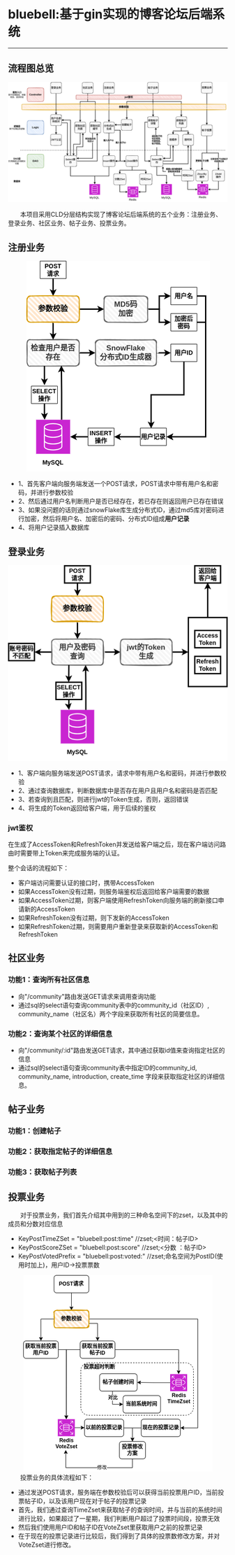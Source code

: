 # bluebell:基于gin实现的博客论坛后端系统

---

## 流程图总览
![1](./images/1.png)

&emsp;&emsp;本项目采用CLD分层结构实现了博客论坛后端系统的五个业务：注册业务、登录业务、社区业务、帖子业务、投票业务。

## 注册业务
<div align="center"> <img src="./images/2.png"/> </div>

* 1、首先客户端向服务端发送一个POST请求，POST请求中带有用户名和密码，并进行参数校验
* 2、然后通过用户名判断用户是否已经存在，若已存在则返回用户已存在错误
* 3、如果没问题的话则通过snowFlake库生成分布式ID，通过md5库对密码进行加密，然后将用户名、加密后的密码、分布式ID组成**用户记录**
* 4、将用户记录插入数据库


## 登录业务
<div align="center"> <img src="./images/3.png"/> </div>

* 1、客户端向服务端发送POST请求，请求中带有用户名和密码，并进行参数校验
* 2、通过查询数据库，判断数据库中是否存在用户且用户名和密码是否匹配
* 3、若查询到且匹配，则进行jwt的Token生成，否则，返回错误
* 4、将生成的Token返回给客户端，用于后续的鉴权

### jwt鉴权
在生成了AccessToken和RefreshToken并发送给客户端之后，现在客户端访问路由时需要带上Token来完成服务端的认证。

整个会话的流程如下：
* 客户端访问需要认证的接口时，携带AccessToken
* 如果AccessToken没有过期，则服务端鉴权后返回给客户端需要的数据
* 如果AccessToken过期，则客户端使用RefreshToken向服务端的刷新接口申请新的AccessToken
* 如果RefreshToken没有过期，则下发新的AccessToken
* 如果RefreshToken过期，则需要用户重新登录来获取新的AccessToken和RefreshToken


## 社区业务

### 功能1：查询所有社区信息
* 向"/community"路由发送GET请求来调用查询功能
* 通过sql的select语句查询community表中的community_id（社区ID）, community_name（社区名）两个字段来获取所有社区的简要信息。

### 功能2：查询某个社区的详细信息
* 向"/community/:id"路由发送GET请求，其中通过获取id值来查询指定社区的信息
* 通过sql的select语句查询community表中指定ID的community_id, community_name, introduction, create_time 字段来获取指定社区的详细信息。

## 帖子业务

### 功能1：创建帖子

### 功能2：获取指定帖子的详细信息

### 功能3：获取帖子列表

## 投票业务

&emsp;&emsp;对于投票业务，我们首先介绍其中用到的三种命名空间下的zset，以及其中的成员和分数对应信息
* KeyPostTimeZSet    = "bluebell:post:time"  //zset;<时间：帖子ID>
* KeyPostScoreZSet   = "bluebell:post:score" //zset;<分数 ：帖子ID>
* KeyPostVotedPrefix = "bluebell:post:voted:" //zset;命名空间为PostID(使用时加上)，用户ID->投票票数

<div align="center"> <img src="./images/5.png"/> </div>
&emsp;&emsp;投票业务的具体流程如下：

* 通过发送POST请求，服务端在参数校验后可以获得当前投票用户ID，当前投票帖子ID，以及该用户现在对于帖子的投票记录
* 首先，我们通过查询TimeZset来获取帖子的查询时间，并与当前的系统时间进行比较，如果超过了一星期，我们判断用户超过了投票时间段，投票无效
* 然后我们使用用户ID和帖子ID在VoteZset里获取用户之前的投票记录
* 在于现在的投票记录进行比较后，我们得到了具体的投票数修改方案，并对VoteZset进行修改。
